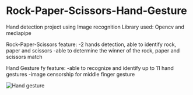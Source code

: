
# Rock-Paper-Scissors-Hand-Gesture
Hand detection project using Image recognition
Library used: Opencv and mediapipe

Rock-Paper-Scissors feature:
-2 hands detection, able to identify rock, paper and scissors
-able to determine the winner of the rock, paper and scissors match

Hand Gesture fy feature:
-able to recognize and identify up to 11 hand gestures
-image censorship for middle finger gesture

![Hand gesture](https://user-images.githubusercontent.com/60550463/120206350-b0452280-c25d-11eb-83bf-8ff998706747.png)
